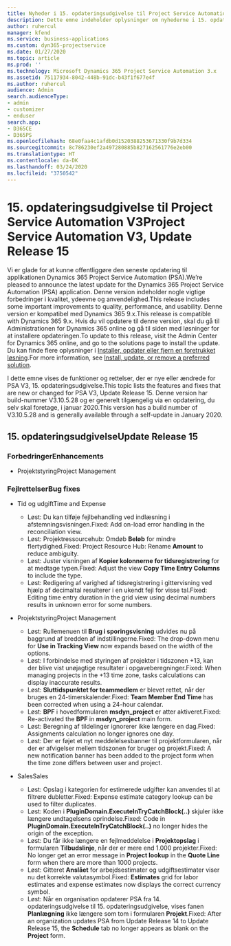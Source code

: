 ```yaml
---
title: Nyheder i 15. opdateringsudgivelse til Project Service Automation, V3
description: Dette emne indeholder oplysninger om nyhederne i 15. opdateringsudgivelse til Project Service Automation, V3.
author: ruhercul
manager: kfend
ms.service: business-applications
ms.custom: dyn365-projectservice
ms.date: 01/27/2020
ms.topic: article
ms.prod: ''
ms.technology: Microsoft Dynamics 365 Project Service Automation 3.x
ms.assetid: 75117934-8042-448b-91dc-b43f1f677e4f
ms.author: ruhercul
audience: Admin
search.audienceType:
- admin
- customizer
- enduser
search.app:
- D365CE
- D365PS
ms.openlocfilehash: 68e0faa4c1afdb0d1520388253671330f9b7d334
ms.sourcegitcommit: 8c786230ef2a497280885b827162561776e2eb00
ms.translationtype: HT
ms.contentlocale: da-DK
ms.lasthandoff: 03/24/2020
ms.locfileid: "3750542"
---
```

# <a name="project-service-automation-v3-update-release-15"></a><span data-ttu-id="4db89-103">15. opdateringsudgivelse til Project Service Automation V3</span><span class="sxs-lookup"><span data-stu-id="4db89-103">Project Service Automation V3, Update Release 15</span></span>

<span data-ttu-id="4db89-104">Vi er glade for at kunne offentliggøre den seneste opdatering til applikationen Dynamics 365 Project Service Automation (PSA).</span><span class="sxs-lookup"><span data-stu-id="4db89-104">We’re pleased to announce the latest update for the Dynamics 365 Project Service Automation (PSA) application.</span></span> <span data-ttu-id="4db89-105">Denne version indeholder nogle vigtige forbedringer i kvalitet, ydeevne og anvendelighed.</span><span class="sxs-lookup"><span data-stu-id="4db89-105">This release includes some important improvements to quality, performance, and usability.</span></span> <span data-ttu-id="4db89-106">Denne version er kompatibel med Dynamics 365 9.x.</span><span class="sxs-lookup"><span data-stu-id="4db89-106">This release is compatible with Dynamics 365 9.x.</span></span> <span data-ttu-id="4db89-107">Hvis du vil opdatere til denne version, skal du gå til Administrationen for Dynamics 365 online og gå til siden med løsninger for at installere opdateringen.</span><span class="sxs-lookup"><span data-stu-id="4db89-107">To update to this release, visit the Admin Center for Dynamics 365 online, and go to the solutions page to install the update.</span></span> <span data-ttu-id="4db89-108">Du kan finde flere oplysninger i [Installer, opdater eller fjern en foretrukket løsning](https://docs.microsoft.com/power-platform/admin/install-remove-preferred-solution).</span><span class="sxs-lookup"><span data-stu-id="4db89-108">For more information, see [Install, update, or remove a preferred solution](https://docs.microsoft.com/power-platform/admin/install-remove-preferred-solution).</span></span>

<span data-ttu-id="4db89-109">I dette emne vises de funktioner og rettelser, der er nye eller ændrede for PSA V3, 15. opdateringsudgivelse.</span><span class="sxs-lookup"><span data-stu-id="4db89-109">This topic lists the features and fixes that are new or changed for PSA V3, Update Release 15.</span></span> <span data-ttu-id="4db89-110">Denne version har build-nummer V3.10.5.28 og er generelt tilgængelig via en opdatering, du selv skal foretage, i januar 2020.</span><span class="sxs-lookup"><span data-stu-id="4db89-110">This version has a build number of V3.10.5.28 and is generally available through a self-update in January 2020.</span></span>

## <a name="update-release-15"></a><span data-ttu-id="4db89-111">15. opdateringsudgivelse</span><span class="sxs-lookup"><span data-stu-id="4db89-111">Update Release 15</span></span> 

### <a name="enhancements"></a><span data-ttu-id="4db89-112">Forbedringer</span><span class="sxs-lookup"><span data-stu-id="4db89-112">Enhancements</span></span>

- <span data-ttu-id="4db89-113">Projektstyring</span><span class="sxs-lookup"><span data-stu-id="4db89-113">Project Management</span></span>

### <a name="bug-fixes"></a><span data-ttu-id="4db89-114">Fejlrettelser</span><span class="sxs-lookup"><span data-stu-id="4db89-114">Bug fixes</span></span>

- <span data-ttu-id="4db89-115">Tid og udgift</span><span class="sxs-lookup"><span data-stu-id="4db89-115">Time and Expense</span></span>

  - <span data-ttu-id="4db89-116">Løst: Du kan tilføje fejlbehandling ved indlæsning i afstemningsvisningen.</span><span class="sxs-lookup"><span data-stu-id="4db89-116">Fixed: Add on-load error handling in the reconciliation view.</span></span>
  - <span data-ttu-id="4db89-117">Løst: Projektressourcehub: Omdøb **Beløb** for mindre flertydighed.</span><span class="sxs-lookup"><span data-stu-id="4db89-117">Fixed: Project Resource Hub: Rename **Amount** to reduce ambiguity.</span></span>
  - <span data-ttu-id="4db89-118">Løst: Juster visningen af **Kopier kolonnerne for tidsregistrering** for at medtage typen.</span><span class="sxs-lookup"><span data-stu-id="4db89-118">Fixed: Adjust the view **Copy Time Entry Columns** to include the type.</span></span>
  - <span data-ttu-id="4db89-119">Løst: Redigering af varighed af tidsregistrering i gittervisning ved hjælp af decimaltal resulterer i en ukendt fejl for visse tal.</span><span class="sxs-lookup"><span data-stu-id="4db89-119">Fixed: Editing time entry duration in the grid view using decimal numbers results in unknown error for some numbers.</span></span>

- <span data-ttu-id="4db89-120">Projektstyring</span><span class="sxs-lookup"><span data-stu-id="4db89-120">Project Management</span></span>

  - <span data-ttu-id="4db89-121">Løst: Rullemenuen til **Brug i sporingsvisning** udvides nu på baggrund af bredden af indstillingerne.</span><span class="sxs-lookup"><span data-stu-id="4db89-121">Fixed: The drop-down menu for **Use in Tracking View** now expands based on the width of the options.</span></span>
  - <span data-ttu-id="4db89-122">Løst: I forbindelse med styringen af projekter i tidszonen +13, kan der blive vist unøjagtige resultater i opgaveberegninger.</span><span class="sxs-lookup"><span data-stu-id="4db89-122">Fixed: When managing projects in the +13 time zone, tasks calculations can display inaccurate results.</span></span>
  - <span data-ttu-id="4db89-123">Løst: **Sluttidspunktet for teammedlem** er blevet rettet, når der bruges en 24-timerskalender.</span><span class="sxs-lookup"><span data-stu-id="4db89-123">Fixed: **Team Member End Time** has been corrected when using a 24-hour calendar.</span></span>
  - <span data-ttu-id="4db89-124">Løst: **BPF** i hovedformularen **msdyn_project** er atter aktiveret.</span><span class="sxs-lookup"><span data-stu-id="4db89-124">Fixed: Re-activated the **BPF** in **msdyn_project** main form.</span></span>
  - <span data-ttu-id="4db89-125">Løst: Beregning af tildelinger ignorerer ikke længere en dag.</span><span class="sxs-lookup"><span data-stu-id="4db89-125">Fixed: Assignments calculation no longer ignores one day.</span></span>
  - <span data-ttu-id="4db89-126">Løst: Der er føjet et nyt meddelelsesbanner til projektformularen, når der er afvigelser mellem tidszonen for bruger og projekt.</span><span class="sxs-lookup"><span data-stu-id="4db89-126">Fixed: A new notification banner has been added to the project form when the time zone differs between user and project.</span></span>

- <span data-ttu-id="4db89-127">Sales</span><span class="sxs-lookup"><span data-stu-id="4db89-127">Sales</span></span>

  - <span data-ttu-id="4db89-128">Løst: Opslag i kategorien for estimerede udgifter kan anvendes til at filtrere dubletter.</span><span class="sxs-lookup"><span data-stu-id="4db89-128">Fixed: Expense estimate category lookup can be used to filter duplicates.</span></span>
  - <span data-ttu-id="4db89-129">Løst: Koden i **PluginDomain.ExecuteInTryCatchBlock(..)** skjuler ikke længere undtagelsens oprindelse.</span><span class="sxs-lookup"><span data-stu-id="4db89-129">Fixed: Code in **PluginDomain.ExecuteInTryCatchBlock(..)** no longer hides the origin of the exception.</span></span>
  - <span data-ttu-id="4db89-130">Løst: Du får ikke længere en fejlmeddelelse i **Projektopslag** i formularen **Tilbudslinje**, når der er mere end 1.000 projekter.</span><span class="sxs-lookup"><span data-stu-id="4db89-130">Fixed: No longer get an error message in **Project lookup** in the **Quote Line** form when there are more than 1000 projects.</span></span>
  - <span data-ttu-id="4db89-131">Løst: Gitteret **Anslået** for arbejdsestimater og udgiftsestimater viser nu det korrekte valutasymbol.</span><span class="sxs-lookup"><span data-stu-id="4db89-131">Fixed: **Estimates** grid for labor estimates and expense estimates now displays the correct currency symbol.</span></span>
  - <span data-ttu-id="4db89-132">Løst: Når en organisation opdaterer PSA fra 14. opdateringsudgivelse til 15. opdateringsudgivelse, vises fanen **Planlægning** ikke længere som tom i formularen **Projekt**.</span><span class="sxs-lookup"><span data-stu-id="4db89-132">Fixed: After an organization updates PSA from Update Release 14 to Update Release 15, the **Schedule** tab no longer appears as blank on the **Project** form.</span></span>
